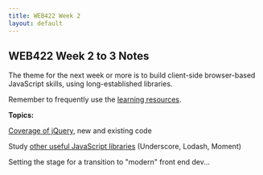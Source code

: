 ```yaml
---
title: WEB422 Week 2
layout: default
---
```


## WEB422 Week 2 to 3 Notes

The theme for the next week or more is to build client-side browser-based JavaScript skills, using long-established libraries.

Remember to frequently use the [learning resources](/web422/resources).

**Topics:**

[Coverage of jQuery](jquery), new and existing code

Study [other useful JavaScript libraries](other-js-libraries) (Underscore, Lodash, Moment)

Setting the stage for a transition to "modern" front end dev...

<br>
